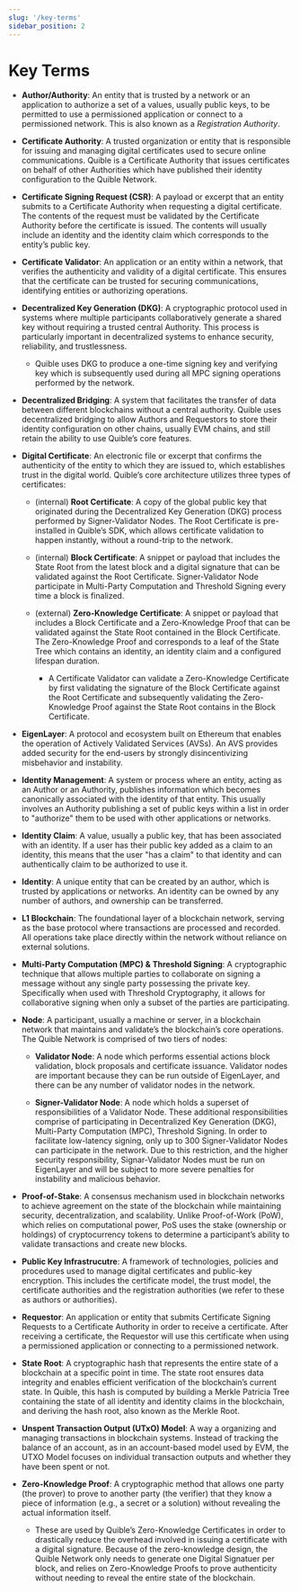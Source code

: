 ```yaml
---
slug: '/key-terms'
sidebar_position: 2
---
```


# Key Terms

- **Author/Authority**: An entity that is trusted by a network or an application to authorize a set of a values, usually public keys, to be permitted to use a permissioned application or connect to a permissioned network. This is also known as a *Registration Authority*.

- **Certificate Authority**: A trusted organization or entity that is responsible for issuing and managing digital certificates used to secure online communications. Quible is a Certificate Authority that issues certificates on behalf of other Authorities which have published their identity configuration to the Quible Network.

- **Certificate Signing Request (CSR)**: A payload or excerpt that an entity submits to a Certificate Authority when requesting a digital certificate. The contents of the request must be validated by the Certificate Authority before the certificate is issued. The contents will usually include an identity and the identity claim which corresponds to the entity’s public key.

- **Certificate Validator**: An application or an entity within a network, that verifies the authenticity and validity of a digital certificate. This ensures that the certificate can be trusted for securing communications, identifying entities or authorizing operations.

- **Decentralized Key Generation (DKG)**: A cryptographic protocol used in systems where multiple participants collaboratively generate a shared key without requiring a trusted central Authority. This process is particularly important in decentralized systems to enhance security, reliability, and trustlessness.

  - Quible uses DKG to produce a one-time signing key and verifying key which is subsequently used during all MPC signing operations performed by the network.

- **Decentralized Bridging**: A system that facilitates the transfer of data between different blockchains without a central authority. Quible uses decentralized bridging to allow Authors and Requestors to store their identity configuration on other chains, usually EVM chains, and still retain the ability to use Quible’s core features.

- <span id="root-certificate">**Digital Certificate**</span>: An electronic file or excerpt that confirms the authenticity of the entity to which they are issued to, which establishes trust in the digital world. Quible’s core architecture utilizes three types of certificates:

  - (internal) **Root Certificate**: A copy of the global public key that originated during the Decentralized Key Generation (DKG) process performed by Signer-Validator Nodes. The Root Certificate is pre-installed in Quible’s SDK, which allows certificate validation to happen instantly, without a round-trip to the network.

  - (internal) **Block Certificate**: A snippet or payload that includes the State Root from the latest block and a digital signature that can be validated against the Root Certificate. Signer-Validator Node participate in Multi-Party Computation and Threshold Signing every time a block is finalized.

  - (external) **Zero-Knowledge Certificate**: A snippet or payload that includes a Block Certificate and a Zero-Knowledge Proof that can be validated against the State Root contained in the Block Certificate. The Zero-Knowledge Proof and corresponds to a leaf of the State Tree which contains an identity, an identity claim and a configured lifespan duration.

    - A Certificate Validator can validate a Zero-Knowledge Certificate by first validating the signature of the Block Certificate against the Root Certificate and subsequently validating the Zero-Knowledge Proof against the State Root contains in the Block Certificate.


- **EigenLayer**: A protocol and ecosystem built on Ethereum that enables the operation of Actively Validated Services (AVSs). An AVS provides added security for the end-users by strongly disincentivizing misbehavior and instability.

- **Identity Management**: A system or process where an entity, acting as an Author or an Authority, publishes information which becomes canonically associated with the identity of that entity. This usually involves an Authority publishing a set of public keys within a list in order to "authorize" them to be used with other applications or networks.

- **Identity Claim**: A value, usually a public key, that has been associated with an identity. If a user has their public key added as a claim to an identity, this means that the user "has a claim" to that identity and can authentically claim to be authorized to use it.

- **Identity**: A unique entity that can be created by an author, which is trusted by applications or networks. An identity can be owned by any number of authors, and ownership can be transferred.

- **L1 Blockchain**: The foundational layer of a blockchain network, serving as the base protocol where transactions are processed and recorded. All operations take place directly within the network without reliance on external solutions.

- **Multi-Party Computation (MPC) & Threshold Signing**: A cryptographic technique that allows multiple parties to collaborate on signing a message without any single party possessing the private key. Specifically when used with Threshold Cryptography, it allows for collaborative signing when only a subset of the parties are participating.

- **Node**: A participant, usually a machine or server, in a blockchain network that maintains and validate’s the blockchain’s core operations. The Quible Network is comprised of two tiers of nodes:

    - **Validator Node**: A node which performs essential actions block validation, block proposals and certificate issuance. Validator nodes are important because they can be run outside of EigenLayer, and there can be any number of validator nodes in the network.

    - **Signer-Validator Node**: A node which holds a superset of responsibilities of a Validator Node. These additional responsibilities comprise of participating in Decentralized Key Generation (DKG), Multi-Party Computation (MPC), Threshold Signing. In order to facilitate low-latency signing, only up to 300 Signer-Validator Nodes can participate in the network. Due to this restriction, and the higher security responsibility, Signar-Validator Nodes must be run on EigenLayer and will be subject to more severe penalties for instability and malicious behavior.

- **Proof-of-Stake**: A consensus mechanism used in blockchain networks to achieve agreement on the state of the blockchain while maintaining security, decentralization, and scalability. Unlike Proof-of-Work (PoW), which relies on computational power, PoS uses the stake (ownership or holdings) of cryptocurrency tokens to determine a participant’s ability to validate transactions and create new blocks.

- **Public Key Infrastrucutre**: A framework of technologies, policies and procedures used to manage digital certificates and public-key encryption. This includes the certificate model, the trust model, the certificate authorities and the registration authorities (we refer to these as authors or authorities).

- **Requestor**: An application or entity that submits Certificate Signing Requests to a Certificate Authority in order to receive a certificate. After receiving a certificate, the Requestor will use this certificate when using a permissioned application or connecting to a permissioned network.

- **State Root**: A cryptographic hash that represents the entire state of a blockchain at a specific point in time. The state root ensures data integrity and enables efficient verification of the blockchain’s current state. In Quible, this hash is computed by building a Merkle Patricia Tree containing the state of all identity and identity claims in the blockchain, and deriving the hash root, also known as the Merkle Root.

- **Unspent Transaction Output (UTxO) Model**: A way a organizing and managing transactions in blockchain systems. Instead of tracking the balance of an account, as in an account-based model used by EVM, the UTXO Model focuses on individual transaction outputs and whether they have been spent or not.

- **Zero-Knowledge Proof**: A cryptographic method that allows one party (the prover) to prove to another party (the verifier) that they know a piece of information (e.g., a secret or a solution) without revealing the actual information itself.

    - These are used by Quible’s Zero-Knowledge Certificates in order to drastically reduce the overhead involved in issuing a certificate with a digital signature. Because of the zero-knowledge design, the Quible Network only needs to generate one Digital Signatuer per block, and relies on Zero-Knowledge Proofs to prove authenticity without needing to reveal the entire state of the blockchain.
